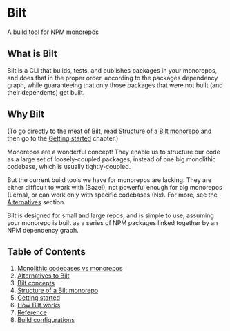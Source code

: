 <!-- markdownlint-disable MD033 -->
# Bilt

A build tool for NPM monorepos

## What is Bilt

Bilt is a CLI that builds, tests, and publishes packages
in your monorepos, and does that in the proper order, according to the packages dependency graph,
while guaranteeing that only those packages that were not built (and their dependents) get built.

## Why Bilt

(To go directly to the meat of Bilt, read
[Structure of a Bilt monorepo](./monorepo-structure) and then
go to the [Getting started](./getting-started) chapter.)

Monorepos are a wonderful concept! They enable us to structure our code as a large set of
loosely-coupled packages, instead of one big monolithic codebase, which is usually
tightly-coupled.

But the current build tools we have for monorepos are lacking. They are either difficult
to work with (Bazel), not powerful enough for big monorepos (Lerna), or can work only with
specific codebases (Nx). For more, see the [Alternatives](./alternatives) section.

Bilt is designed for small and large repos, and is simple to use, assuming your
monorepo is built as a series of NPM packages linked together by an NPM dependency graph.

## Table of Contents

1. [Monolithic codebases vs monorepos](./monolithic-vs-monorepos)
1. [Alternatives to Bilt](./alternatives)
1. [Bilt concepts](./concepts)
1. [Structure of a Bilt monorepo](./monorepo-structure)
1. [Getting started](./getting-started)
1. [How Bilt works](./how-bilt-works)
1. [Reference](./reference)
1. [Build configurations](./build-configurations)
